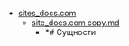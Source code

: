 - <a href = "E:\Node_projects\Node_Way\NBase\_Md\_Index\__Closer\_HTML\Part_I\content\Docs\sites_docs.com\cat.sites_docs.com\dir.sites_docs.com.md">sites_docs.com</a>
    - <a href = "E:\Node_projects\Node_Way\NBase\_Md\_Index\__Closer\_HTML\Part_I\content\Docs\sites_docs.com\site_docs.com copy.md">site_docs.com copy.md</a>
        - *# Сущности
